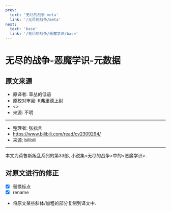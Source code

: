 ```yaml
---
prev:
  text: '无尽的战争-meta'
  link: '/无尽的战争/meta'
next:
  text: 'base'
  link: '/无尽的战争/恶魔学识/base'
---
```


# 无尽的战争-恶魔学识-元数据

## 原文来源

+ 原译者: 草丛的低语
+ 原校对审阅: K弗里德上尉
+ <>
+ 来源: 不明

--------

+ 整理者: 张拙言
+ <https://www.bilibili.com/read/cv2309294/>
+ 来源: bilibili

--------

本文为荷鲁斯叛乱系列的第33部, 小说集<无尽的战争>中的<恶魔学识>.

## 对原文进行的修正

+ [x] 替换标点
+ [x] rename
+ 将原文某些斜体/加粗的部分复制到译文中.
